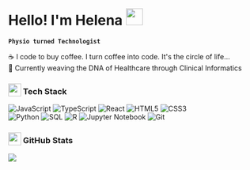 # Hello! I'm Helena <img src="https://media.giphy.com/media/hvRJCLFzcasrR4ia7z/giphy.gif" width="34">

**`Physio turned Technologist`**

☕️ I code to buy coffee. I turn coffee into code. It's the circle of life... <br>🧬 Currently weaving the DNA of Healthcare through Clinical Informatics

<div align="left">

### <img width="26px" align="absbottom" src="https://media2.giphy.com/media/QssGEmpkyEOhBCb7e1/giphy.gif?cid=ecf05e47a0n3gi1bfqntqmob8g9aid1oyj2wr3ds3mg700bl&rid=giphy.gif"> Tech Stack
![JavaScript](https://img.shields.io/badge/javascript-%23323330.svg?style=plastic&logo=javascript&logoColor=%23F7DF1E) ![TypeScript](https://img.shields.io/badge/typescript-%23007ACC.svg?style=plastic&logo=typescript&logoColor=white) ![React](https://img.shields.io/badge/react-%2320232a.svg?style=plastic&logo=react&logoColor=%2361DAFB) ![HTML5](https://img.shields.io/badge/html5-%23E34F26.svg?style=plastic&logo=html5&logoColor=white) ![CSS3](https://img.shields.io/badge/css3-%231572B6.svg?style=plastic&logo=css3&logoColor=white) <br/> ![Python](https://img.shields.io/badge/python-%233776AB.svg?style=plastic&logo=python&logoColor=white) ![SQL](https://img.shields.io/badge/SQL-%2300758F.svg?style=plastic&logo=postgresql&logoColor=white) ![R](https://img.shields.io/badge/R-276DC3?style=plastic&logo=r&logoColor=white) ![Jupyter Notebook](https://img.shields.io/badge/Jupyter_Notebook-%23F37626.svg?style=plastic&logo=jupyter&logoColor=white) ![Git](https://img.shields.io/badge/git-%23F1502F.svg?style=plastic&logo=git&logoColor=white) 

 
### <img width="26px" align="absbottom" src="https://media.giphy.com/media/c8knYYZ5vzC8V6tpMI/giphy.gif"> GitHub Stats
<div style="display: flex; flex-direction: row">
    <img src="https://github-readme-streak-stats.herokuapp.com/?user=cyberrie&theme=tokyonight&hide_border=true"/>
<!--     <img src="https://github-readme-stats.vercel.app/api?username=cyberrie&theme=tokyonight&hide_border=true&include_all_commits=true&count_private=true"/> -->
</div>
<!-- ![](https://github-readme-stats.vercel.app/api/top-langs/?username=cyberrie&theme=tokyonight&hide_border=true&include_all_commits=true&count_private=true&layout=compact)<br/> -->


  
  </div>
